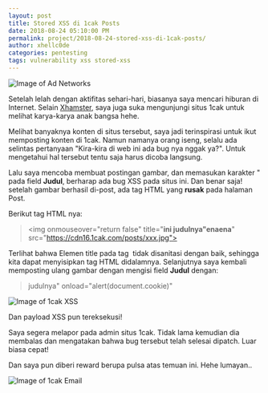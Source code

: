 ```yaml
---
layout: post
title: Stored XSS di 1cak Posts
date: 2018-08-24 05:10:00 PM
permalink: project/2018-08-24-stored-xss-di-1cak-posts/
author: xhellc0de
categories: pentesting
tags: vulnerability xss stored-xss
---
```

![Image of Ad Networks](https://noobsec.org/images/1cak.jpg)

Setelah lelah dengan aktifitas sehari-hari, biasanya saya mencari hiburan di Internet. Selain [Xhamster](https://noobsec.org/project/2017-08-18-xhamster-ssrf-vulnerabillity/), saya juga suka mengunjungi situs 1cak untuk melihat karya-karya anak bangsa hehe.

Melihat banyaknya konten di situs tersebut, saya jadi terinspirasi untuk ikut memposting konten di 1cak. Namun namanya orang iseng, selalu ada selintas pertanyaan "Kira-kira di web ini ada bug nya nggak ya?". Untuk mengetahui hal tersebut tentu saja harus dicoba langsung.

Lalu saya mencoba membuat postingan gambar, dan memasukan karakter " pada field **Judul**, berharap ada bug XSS pada situs ini. Dan benar saja! setelah gambar berhasil di-post, ada tag HTML yang **rusak** pada halaman Post.

Berikut tag HTML nya:


><img onmouseover="return false" title="**ini judulnya"enaena**" src="https://cdn16.1cak.com/posts/xxx.jpg">

Terlihat bahwa Elemen title pada tag <img> tidak disanitasi dengan baik, sehingga kita dapat menyisipkan tag HTML didalamnya. Selanjutnya saya kembali memposting ulang gambar dengan mengisi field **Judul** dengan: 

>judulnya" onload="alert(document.cookie)"

![Image of 1cak XSS](https://noobsec.org/images/1cak_xss.jpg)

Dan payload XSS pun tereksekusi!

Saya segera melapor pada admin situs 1cak. Tidak lama kemudian dia membalas dan mengatakan bahwa bug tersebut telah selesai dipatch. Luar biasa cepat!

Dan saya pun diberi reward berupa pulsa atas temuan ini. Hehe lumayan..

![Image of 1cak Email](https://noobsec.org/images/1cak_email.jpg)

